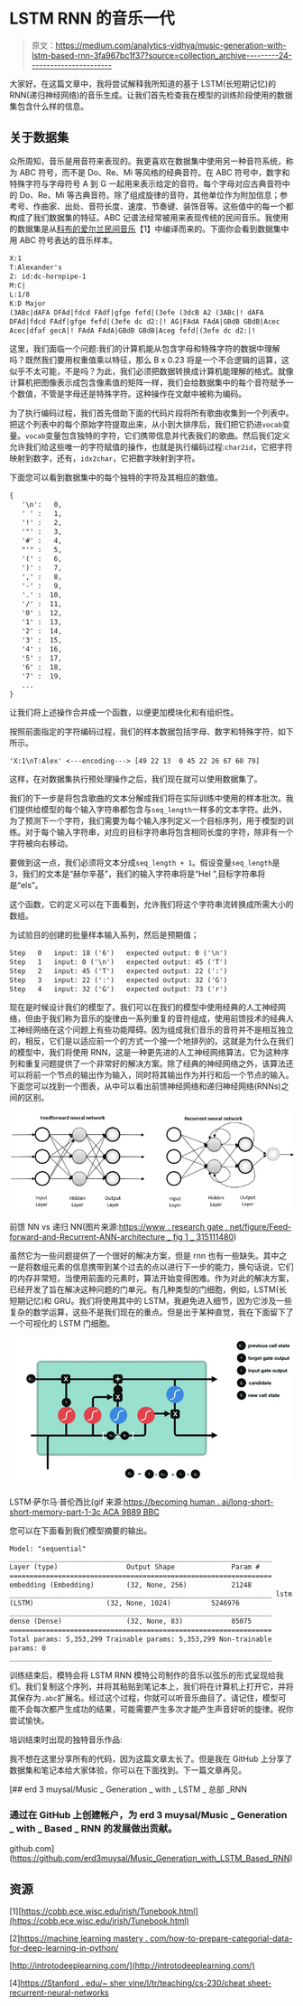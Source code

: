 # LSTM RNN 的音乐一代

> 原文：<https://medium.com/analytics-vidhya/music-generation-with-lstm-based-rnn-3fa967bc1f37?source=collection_archive---------24----------------------->

大家好。在这篇文章中，我将尝试解释我所知道的基于 LSTM(长短期记忆)的 RNN(递归神经网络)的音乐生成。让我们首先检查我在模型的训练阶段使用的数据集包含什么样的信息。

## 关于数据集

众所周知，音乐是用音符来表现的。我更喜欢在数据集中使用另一种音符系统，称为 ABC 符号，而不是 Do、Re、Mi 等风格的经典音符。在 ABC 符号中，数字和特殊字符与字母符号 A 到 G 一起用来表示给定的音符。每个字母对应古典音符中的 Do、Re、Mi 等古典音符。除了组成旋律的音符，其他单位作为附加信息；参考号、作曲家、出处、音符长度、速度、节奏键、装饰音等。这些值中的每一个都构成了我们数据集的特征。ABC 记谱法经常被用来表现传统的民间音乐。我使用的数据集是从[科布的爱尔兰民间音乐](https://cobb.ece.wisc.edu/irish/Tunebook.html)【1】中编译而来的。下面你会看到数据集中用 ABC 符号表达的音乐样本。

```
X:1 
T:Alexander's 
Z: id:dc-hornpipe-1 
M:C| 
L:1/8 
K:D Major
(3ABc|dAFA DFAd|fdcd FAdf|gfge fefd|(3efe (3dcB A2 (3ABc|! dAFA DFAd|fdcd FAdf|gfge fefd|(3efe dc d2:|! AG|FAdA FAdA|GBdB GBdB|Acec Acec|dfaf gecA|! FAdA FAdA|GBdB GBdB|Aceg fefd|(3efe dc d2:|!
```

这里，我们面临一个问题:我们的计算机能从包含字母和特殊字符的数据中理解吗？既然我们要用权重值乘以特征，那么 B x 0.23 将是一个不合逻辑的运算，这似乎不太可能，不是吗？为此，我们必须把数据转换成计算机能理解的格式。就像计算机把图像表示成包含像素值的矩阵一样，我们会给数据集中的每个音符赋予一个数值，不管是字母还是特殊字符。这种操作在文献中被称为编码。

为了执行编码过程，我们首先借助下面的代码片段将所有歌曲收集到一个列表中。把这个列表中的每个原始字符提取出来，从小到大排序后，我们把它扔进`vocab`变量。`vocab`变量包含独特的字符，它们携带信息并代表我们的歌曲。然后我们定义允许我们给这些唯一的字符赋值的操作，也就是执行编码过程:`char2id`，它把字符映射到数字，还有，`idx2char`，它把数字映射到字符。

下面您可以看到数据集中的每个独特的字符及其相应的数值。

```
{   
   '\n':   0,
   ' ' :   1,
   '!' :   2,
   '"' :   3,
   '#' :   4,
   "'" :   5,
   '(' :   6,
   ')' :   7,
   ',' :   8,
   '-' :   9,
   '.' :  10,
   '/' :  11,
   '0' :  12,
   '1' :  13,
   '2' :  14,
   '3' :  15,
   '4' :  16,
   '5' :  17,
   '6' :  18,
   '7' :  19,
   ... 
}
```

让我们将上述操作合并成一个函数，以便更加模块化和有组织性。

按照前面指定的字符编码过程，我们的样本数据包括字母、数字和特殊字符，如下所示。

```
'X:1\nT:Alex' <---encoding---> [49 22 13  0 45 22 26 67 60 79]
```

这样，在对数据集执行预处理操作之后，我们现在就可以使用数据集了。

我们的下一步是将包含歌曲的文本分解成我们将在实际训练中使用的样本批次。我们提供给模型的每个输入字符串都包含与`seq_length`一样多的文本字符。此外，为了预测下一个字符，我们需要为每个输入序列定义一个目标序列，用于模型的训练。对于每个输入字符串，对应的目标字符串将包含相同长度的字符，除非有一个字符被向右移动。

要做到这一点，我们必须将文本分成`seq_length + 1`。假设变量`seq_length`是 3，我们的文本是“赫尔辛基”，我们的输入字符串将是“Hel ”,目标字符串将是“els”。

这个函数，它的定义可以在下面看到，允许我们将这个字符串流转换成所需大小的数组。

为试验目的创建的批量样本输入系列，然后是预期值；

```
Step   0   input: 18 ('6')   expected output: 0 ('\n') 
Step   1   input: 0 ('\n')   expected output: 45 ('T') 
Step   2   input: 45 ('T')   expected output: 22 (':') 
Step   3   input: 22 (':')   expected output: 32 ('G') 
Step   4   input: 32 ('G')   expected output: 73 ('r')
```

现在是时候设计我们的模型了。我们可以在我们的模型中使用经典的人工神经网络，但由于我们称为音乐的旋律由一系列重复的音符组成，使用前馈技术的经典人工神经网络在这个问题上有些功能障碍。因为组成我们音乐的音符并不是相互独立的，相反，它们是以适应前一个的方式一个接一个地排列的。这就是为什么在我们的模型中，我们将使用 RNN，这是一种更先进的人工神经网络算法，它为这种序列和重复问题提供了一个非常好的解决方案。除了经典的神经网络之外，该算法还可以将前一个节点的输出作为输入，同时将其输出作为并行和后一个节点的输入。下面您可以找到一个图表，从中可以看出前馈神经网络和递归神经网络(RNNs)之间的区别。

![](img/8d75167d78d1dfda4abd001300a4d9c4.png)

前馈 NN vs 递归 NN(图片来源:[https://www . research gate . net/figure/Feed-forward-and-Recurrent-ANN-architecture _ fig 1 _ 315111480](https://www.researchgate.net/figure/Feed-forward-and-recurrent-ANN-architecture_fig1_315111480))

虽然它为一些问题提供了一个很好的解决方案，但是 rnn 也有一些缺失。其中之一是将数组元素的信息携带到某个过去的点以进行下一步的能力，换句话说，它们的内存非常短，当使用前面的元素时，算法开始变得困难。作为对此的解决方案，已经开发了旨在解决这种问题的门单元。有几种类型的门细胞，例如，LSTM(长短期记忆)和 GRU。我们将使用其中的 LSTM，我避免进入细节，因为它涉及一些复杂的数学运算，这些不是我们现在的重点。但是出于某种直觉，我在下面留下了一个可视化的 LSTM 门细胞。

![](img/627942cacf9192dff59f7af68a4fc3b6.png)

LSTM·萨尔马·普伦西比(gif 来源:[https://becoming human . ai/long-short-short-memory-part-1-3c ACA 9889 BBC](https://becominghuman.ai/long-short-term-memory-part-1-3caca9889bbc)

您可以在下面看到我们模型摘要的输出。

```
Model: "sequential" _________________________________________________________________ Layer (type)                 Output Shape              Param #    ================================================================= embedding (Embedding)        (32, None, 256)           21248      _________________________________________________________________ lstm (LSTM)                  (32, None, 1024)          5246976    _________________________________________________________________ dense (Dense)                (32, None, 83)            85075      ================================================================= Total params: 5,353,299 Trainable params: 5,353,299 Non-trainable params: 0 _________________________________________________________________
```

训练结束后，模特会将 LSTM RNN 模特公司制作的音乐以弦乐的形式呈现给我们。我们复制这个序列，并将其粘贴到笔记本上，我们将在计算机上打开它，并将其保存为`.abc`扩展名。经过这个过程，你就可以听音乐曲目了。请记住，模型可能不会每次都产生成功的结果，可能需要产生多次才能产生声音好听的旋律。祝你尝试愉快。

培训结束时出现的独特音乐作品:

我不想在这里分享所有的代码，因为这篇文章太长了。但是我在 GitHub 上分享了数据集和笔记本给大家体验，你可以在下面找到。下一篇文章再见。

[](https://github.com/erd3muysal/Music_Generation_with_LSTM_Based_RNN) [## erd 3 muysal/Music _ Generation _ with _ LSTM _ 总部 _RNN

### 通过在 GitHub 上创建帐户，为 erd 3 muysal/Music _ Generation _ with _ Based _ RNN 的发展做出贡献。

github.com](https://github.com/erd3muysal/Music_Generation_with_LSTM_Based_RNN) 

## 资源

[1][https://cobb.ece.wisc.edu/irish/Tunebook.html](https://cobb.ece.wisc.edu/irish/Tunebook.html)

[2][https://machine learning mastery . com/how-to-prepare-categorial-data-for-deep-learning-in-python/](https://machinelearningmastery.com/how-to-prepare-categorical-data-for-deep-learning-in-python/)

[http://introtodeeplearning.com/](http://introtodeeplearning.com/)

[4][https://Stanford . edu/~ sher vine/l/tr/teaching/cs-230/cheat sheet-recurrent-neural-networks](https://stanford.edu/~shervine/l/tr/teaching/cs-230/cheatsheet-recurrent-neural-networks)